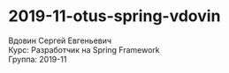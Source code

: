 # 2019-11-otus-spring-vdovin
Вдовин Сергей Евгеньевич <br/>
Курс: Разработчик на Spring Framework <br/>
Группа: 2019-11 <br/>
